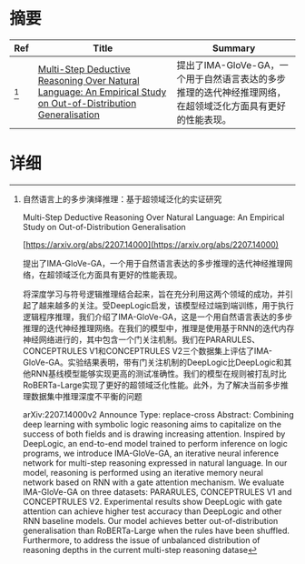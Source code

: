 # 摘要

| Ref | Title | Summary |
| --- | --- | --- |
| [^1] | [Multi-Step Deductive Reasoning Over Natural Language: An Empirical Study on Out-of-Distribution Generalisation](https://arxiv.org/abs/2207.14000) | 提出了IMA-GloVe-GA，一个用于自然语言表达的多步推理的迭代神经推理网络，在超领域泛化方面具有更好的性能表现。 |

# 详细

[^1]: 自然语言上的多步演绎推理：基于超领域泛化的实证研究

    Multi-Step Deductive Reasoning Over Natural Language: An Empirical Study on Out-of-Distribution Generalisation

    [https://arxiv.org/abs/2207.14000](https://arxiv.org/abs/2207.14000)

    提出了IMA-GloVe-GA，一个用于自然语言表达的多步推理的迭代神经推理网络，在超领域泛化方面具有更好的性能表现。

    

    将深度学习与符号逻辑推理结合起来，旨在充分利用这两个领域的成功，并引起了越来越多的关注。受DeepLogic启发，该模型经过端到端训练，用于执行逻辑程序推理，我们介绍了IMA-GloVe-GA，这是一个用自然语言表达的多步推理的迭代神经推理网络。在我们的模型中，推理是使用基于RNN的迭代内存神经网络进行的，其中包含一个门关注机制。我们在PARARULES、CONCEPTRULES V1和CONCEPTRULES V2三个数据集上评估了IMA-GloVe-GA。实验结果表明，带有门关注机制的DeepLogic比DeepLogic和其他RNN基线模型能够实现更高的测试准确性。我们的模型在规则被打乱时比RoBERTa-Large实现了更好的超领域泛化性能。此外，为了解决当前多步推理数据集中推理深度不平衡的问题

    arXiv:2207.14000v2 Announce Type: replace-cross  Abstract: Combining deep learning with symbolic logic reasoning aims to capitalize on the success of both fields and is drawing increasing attention. Inspired by DeepLogic, an end-to-end model trained to perform inference on logic programs, we introduce IMA-GloVe-GA, an iterative neural inference network for multi-step reasoning expressed in natural language. In our model, reasoning is performed using an iterative memory neural network based on RNN with a gate attention mechanism. We evaluate IMA-GloVe-GA on three datasets: PARARULES, CONCEPTRULES V1 and CONCEPTRULES V2. Experimental results show DeepLogic with gate attention can achieve higher test accuracy than DeepLogic and other RNN baseline models. Our model achieves better out-of-distribution generalisation than RoBERTa-Large when the rules have been shuffled. Furthermore, to address the issue of unbalanced distribution of reasoning depths in the current multi-step reasoning datase
    

